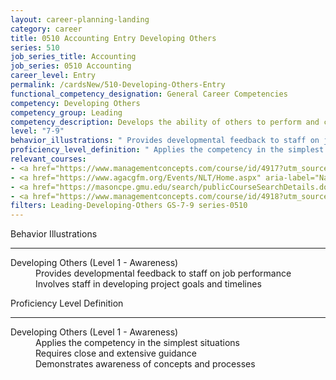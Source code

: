 ```yaml
---
layout: career-planning-landing
category: career
title: 0510 Accounting Entry Developing Others
series: 510
job_series_title: Accounting
job_series: 0510 Accounting
career_level: Entry
permalink: /cardsNew/510-Developing-Others-Entry
functional_competency_designation: General Career Competencies
competency: Developing Others
competency_group: Leading
competency_description: Develops the ability of others to perform and contribute to the organization by providing ongoing feedback and by providing opportunities to learn through formal and informal methods.
level: "7-9"
behavior_illustrations: " Provides developmental feedback to staff on job performance  Involves staff in developing project goals and timelines"
proficiency_level_definition: " Applies the competency in the simplest situations  Requires close and extensive guidance  Demonstrates awareness of concepts and processes"
relevant_courses: 
- <a href="https://www.managementconcepts.com/course/id/4917?utm_source=CFOportal&utm_medium=listing&utm_campaign=CFOTTEP&utm_id=23FM" aria-label="Employee Relations - https://www.managementconcepts.com/course/id/4917?utm_source=CFOportal&utm_medium=listing&utm_campaign=CFOTTEP&utm_id=23FM">Employee Relations</a>, Management Concepts
- <a href="https://www.agacgfm.org/Events/NLT/Home.aspx" aria-label="National Leadership Training (NLT) - multi-competency training - https://www.agacgfm.org/Events/NLT/Home.aspx">National Leadership Training (NLT) - multi-competency training</a>, AGA
- <a href="https://masoncpe.gmu.edu/search/publicCourseSearchDetails.do?method=load&courseId=2417723" aria-label="PEBU 0314 Leadership Development I - https://masoncpe.gmu.edu/search/publicCourseSearchDetails.do?method=load&courseId=2417723">PEBU 0314 Leadership Development I</a>, George Mason University
- <a href="https://www.managementconcepts.com/course/id/4918?utm_source=CFOportal&utm_medium=listing&utm_campaign=CFOTTEP&utm_id=23FM" aria-label="Supporting Professional Growth in Organizations - https://www.managementconcepts.com/course/id/4918?utm_source=CFOportal&utm_medium=listing&utm_campaign=CFOTTEP&utm_id=23FM">Supporting Professional Growth in Organizations</a>, Management Concepts
filters: Leading-Developing-Others GS-7-9 series-0510
---
```


<div class="desktop:grid-col-6 margin-y-3">
  <div class="border-top-2 bg-white padding-3 shadow-5 height-full members-hover border-1px button-border border-top-blue radius-lg">
    <p class="text-bold label-color font-size-21">Behavior Illustrations</p>
    <hr class="hr-green"/>
    <dl class="text-base card-content-color"><dt>Developing Others (Level 1 - Awareness)</dt><dd>Provides developmental feedback to staff on job performance </dd><dd>Involves staff in developing project goals and timelines</dd></dl>
  </div>
</div>
<div class="desktop:grid-col-6 margin-y-3">
  <div class="border-top-2 bg-white padding-3 shadow-5 height-full members-hover border-1px button-border border-top-blue radius-lg">
    <p class="text-bold label-color font-size-21">Proficiency Level Definition</p>
     <hr class="hr-green"/>
    <dl class="text-base card-content-color"><dt>Developing Others (Level 1 - Awareness)</dt><dd>Applies the competency in the simplest situations </dd><dd>Requires close and extensive guidance </dd><dd>Demonstrates awareness of concepts and processes</dd></dl>
  </div>
</div>